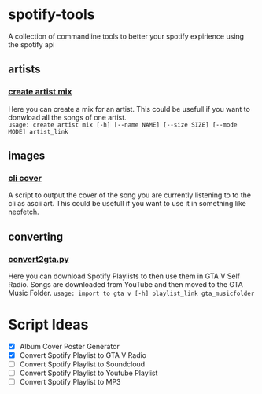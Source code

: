 # spotify-tools
A collection of commandline tools to better your spotify expirience using the spotify api

## artists

### [create artist mix](artists/create_artist_mix.py)
Here you can create a mix for an artist. This could be usefull if you want to donwload all the songs of one artist.  
`usage: create artist mix [-h] [--name NAME] [--size SIZE] [--mode MODE] artist_link`


## images

### [cli cover](images/cli_cover.py)
A script to output the cover of the song you are currently listening to to the cli as ascii art. This could be usefull if you want to use it in something like neofetch.

## converting
### [convert2gta.py](converting/convert2gta.py)
Here you can download Spotify Playlists to then use them in GTA V Self Radio. Songs are downloaded from YouTube and then moved to the GTA Music Folder.
`usage: import to gta v [-h] playlist_link gta_musicfolder`


# Script Ideas
- [x] Album Cover Poster Generator
- [x] Convert Spotify Playlist to GTA V Radio
- [ ] Convert Spotify Playlist to Soundcloud
- [ ] Convert Spotify Playlist to Youtube Playlist
- [ ] Convert Spotify Playlist to MP3
